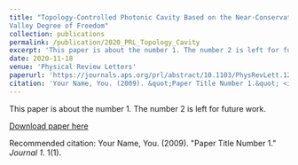 ```yaml
---
title: "Topology-Controlled Photonic Cavity Based on the Near-Conservation of the
Valley Degree of Freedom"
collection: publications
permalink: /publication/2020_PRL_Topology_Cavity
excerpt: 'This paper is about the number 1. The number 2 is left for future work.'
date: 2020-11-18
venue: 'Physical Review Letters'
paperurl: 'https://journals.aps.org/prl/abstract/10.1103/PhysRevLett.125.213902'
citation: 'Your Name, You. (2009). &quot;Paper Title Number 1.&quot; <i>Journal 1</i>. 1(1).'
---
```

This paper is about the number 1. The number 2 is left for future work.

[Download paper here](http://fengyuliu.com/files/2020_PRL_Topology_Cavity.pdf)

Recommended citation: Your Name, You. (2009). "Paper Title Number 1." <i>Journal 1</i>. 1(1).
